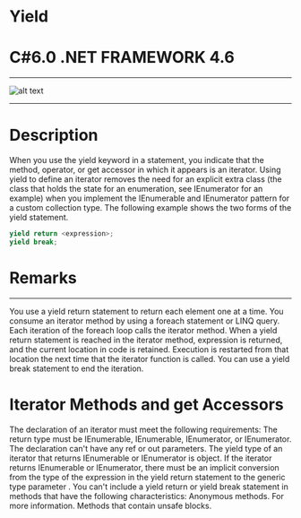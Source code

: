 # Yield 
# C#6.0  .NET FRAMEWORK 4.6

----

![alt text](https://image.slidesharecdn.com/theevolutionofasyncprogramminggztechpartycsharp-120225233445-phpapp01/95/the-evolution-of-async-programming-gz-techparty-c-17-728.jpg?cb=1330213317)

----

# Description

When you use the yield keyword in a statement, you indicate that the method, operator, or get accessor in which it appears is an iterator. Using yield to define an iterator removes the need for an explicit extra class (the class that holds the state for an enumeration, see IEnumerator<T> for an example) when you implement the IEnumerable and IEnumerator pattern for a custom collection type.
The following example shows the two forms of the yield statement.
```C#
yield return <expression>;  
yield break;  
```
# Remarks
----
You use a yield return statement to return each element one at a time.
You consume an iterator method by using a foreach statement or LINQ query. Each iteration of the foreach loop calls the iterator method. When a yield return statement is reached in the iterator method, expression is returned, and the current location in code is retained. Execution is restarted from that location the next time that the iterator function is called.
You can use a yield break statement to end the iteration.

# Iterator Methods and get Accessors

The declaration of an iterator must meet the following requirements:
The return type must be IEnumerable, IEnumerable<T>, IEnumerator, or IEnumerator<T>.
The declaration can't have any ref or out parameters.
The yield type of an iterator that returns IEnumerable or IEnumerator is object. If the iterator returns IEnumerable<T> or IEnumerator<T>, there must be an implicit conversion from the type of the expression in the yield return statement to the generic type parameter .
You can't include a yield return or yield break statement in methods that have the following characteristics:
Anonymous methods. For more information.
Methods that contain unsafe blocks. 
